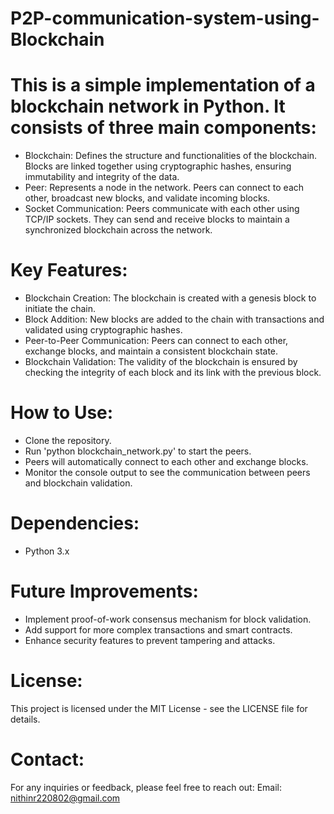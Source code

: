# P2P-communication-system-using-Blockchain

# This is a simple implementation of a blockchain network in Python. It consists of three main components:

- Blockchain: Defines the structure and functionalities of the blockchain. Blocks are linked together using cryptographic hashes, ensuring immutability and integrity of the data.
- Peer: Represents a node in the network. Peers can connect to each other, broadcast new blocks, and validate incoming blocks.
- Socket Communication: Peers communicate with each other using TCP/IP sockets. They can send and receive blocks to maintain a synchronized blockchain across the network.

# Key Features:

- Blockchain Creation: The blockchain is created with a genesis block to initiate the chain.
- Block Addition: New blocks are added to the chain with transactions and validated using cryptographic hashes.
- Peer-to-Peer Communication: Peers can connect to each other, exchange blocks, and maintain a consistent blockchain state.
- Blockchain Validation: The validity of the blockchain is ensured by checking the integrity of each block and its link with the previous block.

# How to Use:
- Clone the repository.
- Run 'python blockchain_network.py' to start the peers.
- Peers will automatically connect to each other and exchange blocks.
- Monitor the console output to see the communication between peers and blockchain validation.

# Dependencies:
- Python 3.x

# Future Improvements:
- Implement proof-of-work consensus mechanism for block validation.
- Add support for more complex transactions and smart contracts.
- Enhance security features to prevent tampering and attacks.

# License:
This project is licensed under the MIT License - see the LICENSE file for details.

# Contact:
For any inquiries or feedback, please feel free to reach out:
Email: nithinr220802@gmail.com
